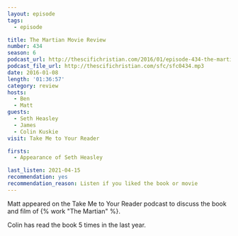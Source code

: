 ```yaml
---
layout: episode
tags:
  - episode

title: The Martian Movie Review
number: 434
season: 6
podcast_url: http://thescifichristian.com/2016/01/episode-434-the-martian-movie-review/
podcast_file_url: http://thescifichristian.com/sfc/sfc0434.mp3
date: 2016-01-08
length: '01:36:57'
category: review
hosts:
  - Ben
  - Matt
guests:
  - Seth Heasley
  - James 
  - Colin Kuskie
visit: Take Me to Your Reader

firsts:
  - Appearance of Seth Heasley

last_listen: 2021-04-15
recommendation: yes
recommendation_reason: Listen if you liked the book or movie
---
```


Matt appeared on the Take Me to Your Reader podcast to discuss the book and film of {% work "The Martian" %}.

Colin has read the book 5 times in the last year.
